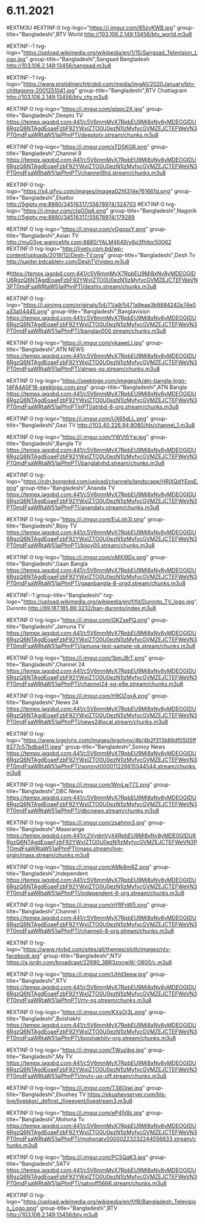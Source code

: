 # 6.11.2021
#EXTM3U
#EXTINF:0 tvg-logo="https://i.imgur.com/85zyKWB.jpg" group-title="Bangladeshi",BTV World http://103.106.2.149:13456/btv_world.m3u8

#EXTINF:-1 tvg-logo="https://upload.wikimedia.org/wikipedia/en/1/15/Sangsad_Television_Logo.jpg" group-title="Bangladeshi",Sangsad Bangladesh http://103.106.2.149:13456/sangsad.m3u8

#EXTINF:-1 tvg-logo="https://www.protidinerchitrobd.com/media/imgAll/2020January/btv-chittagong-2001251041.jpg" group-title="Bangladeshi",BTV Chattagram http://103.106.2.149:13456/btv_ctg.m3u8

#EXTINF:0 tvg-logo="https://i.imgur.com/giqoc2X.jpg" group-title="Bangladeshi",Deepto TV https://tempx.jagobd.com:441/c5V6mmMyX7RpbEU9Mi8xNy8yMDEOGIDU6RgzQ6NTAgdEoaeFzbF92YWxIZTO0U0ezN1IzMyfvcGVMZEJCTEFWeVN3PT0mdFsaWRtaW51aiPhnPTI/deeptotv.stream/chunks.m3u8

#EXTINF:0 tvg-logo="https://i.imgur.com/sTDSKGR.png" group-title="Bangladeshi",Channel 9 https://tempx.jagobd.com:441/c5V6mmMyX7RpbEU9Mi8xNy8yMDEOGIDU6RgzQ6NTAgdEoaeFzbF92YWxIZTO0U0ezN1IzMyfvcGVMZEJCTEFWeVN3PT0mdFsaWRtaW51aiPhnPTI/channel9hd.stream/chunks.m3u8

#EXTINF:0 tvg-logo="https://s4.gifyu.com/images/imagea02f4314e761661d.png" group-title="Bangladeshi",Ekattor http://5giptv.me:8880/34516317/55678974/324703 #EXTINF:0 tvg-logo="https://i.imgur.com/cIqG0pA.png" group-title="Bangladeshi",Nagorik http://5giptv.me:8880/34516317/55678974/179289

#EXTINF:0 tvg-logo="https://i.imgur.com/yGgvoxY.png" group-title="Bangladeshi",Asian TV http://mu03ye.wanicelife.com:8880/YALM4649/y6q3fhltq/50062 #EXTINF:0 tvg-logo="http://livetv.com.bd/wp-content/uploads/2019/12/Desh-TV.png" group-title="Bangladeshi",Desh Tv http://jupiter.bdcabletv.com/DeshTV/video.m3u8

#https://tempx.jagobd.com:441/c5V6mmMyX7RpbEU9Mi8xNy8yMDEOGIDU6RgzQ6NTAgdEoaeFzbF92YWxIZTO0U0ezN1IzMyfvcGVMZEJCTEFWeVN3PT0mdFsaWRtaW51aiPhnPTI/deshtv.stream/chunks.m3u8

#EXTINF:0 tvg-logo="https://i.pinimg.com/originals/54/71/a9/5471a9eae3b9884242e74e0a33a04445.png" group-title="Bangladeshi",Banglavision https://tempx.jagobd.com:441/c5V6mmMyX7RpbEU9Mi8xNy8yMDEOGIDU6RgzQ6NTAgdEoaeFzbF92YWxIZTO0U0ezN1IzMyfvcGVMZEJCTEFWeVN3PT0mdFsaWRtaW51aiPhnPTI/banglav000.stream/chunks.m3u8

#EXTINF:0 tvg-logo="https://i.imgur.com/ykaweLI.jpg" group-title="Bangladeshi",ATN NEWS https://tempx.jagobd.com:441/c5V6mmMyX7RpbEU9Mi8xNy8yMDEOGIDU6RgzQ6NTAgdEoaeFzbF92YWxIZTO0U0ezN1IzMyfvcGVMZEJCTEFWeVN3PT0mdFsaWRtaW51aiPhnPTI/atnws-sg.stream/chunks.m3u8

#EXTINF:0 tvg-logo="https://seeklogo.com/images/A/atn-bangla-logo-14FA4A5F18-seeklogo.com.png" group-title="Bangladeshi",ATN Bangla https://tempx.jagobd.com:441/c5V6mmMyX7RpbEU9Mi8xNy8yMDEOGIDU6RgzQ6NTAgdEoaeFzbF92YWxIZTO0U0ezN1IzMyfvcGVMZEJCTEFWeVN3PT0mdFsaWRtaW51aiPhnPTInPTI/atnbd-8-org.stream/chunks.m3u8

#EXTINF:0 tvg-logo="https://i.imgur.com/UX65dLL.png" group-title="Bangladeshi",Gazi TV http://103.40.226.94:8080/hls/channel_1.m3u8

#EXTINF:0 tvg-logo="https://i.imgur.com/YWVt5Yw.jpg" group-title="Bangladeshi",Bangla TV https://tempx.jagobd.com:441/c5V6mmMyX7RpbEU9Mi8xNy8yMDEOGIDU6RgzQ6NTAgdEoaeFzbF92YWxIZTO0U0ezN1IzMyfvcGVMZEJCTEFWeVN3PT0mdFsaWRtaW51aiPhnPTI/banglatvhd.stream/chunks.m3u8

#EXTINF:0 tvg-logo="https://cdn.bongobd.com/upload/channels/landscape/HRjXQdYEqsE.png" group-title="Bangladeshi",Ananda TV https://tempx.jagobd.com:441/c5V6mmMyX7RpbEU9Mi8xNy8yMDEOGIDU6RgzQ6NTAgdEoaeFzbF92YWxIZTO0U0ezN1IzMyfvcGVMZEJCTEFWeVN3PT0mdFsaWRtaW51aiPhnPTI/anandatv.stream/chunks.m3u8

#EXTINF:0 tvg-logo="https://i.imgur.com/EuLoh3I.png" group-title="Bangladeshi",Bijoy TV https://tempx.jagobd.com:441/c5V6mmMyX7RpbEU9Mi8xNy8yMDEOGIDU6RgzQ6NTAgdEoaeFzbF92YWxIZTO0U0ezN1IzMyfvcGVMZEJCTEFWeVN3PT0mdFsaWRtaW51aiPhnPTI/bijoy00.stream/chunks.m3u8

#EXTINF:0 tvg-logo="https://i.imgur.com/oMXI9Dv.png" group-title="Bangladeshi",Gaan Bangla https://tempx.jagobd.com:441/c5V6mmMyX7RpbEU9Mi8xNy8yMDEOGIDU6RgzQ6NTAgdEoaeFzbF92YWxIZTO0U0ezN1IzMyfvcGVMZEJCTEFWeVN3PT0mdFsaWRtaW51aiPhnPTI/gaanbangla-8-orgd.stream/chunks.m3u8

#EXTINF:-1 group-title="Bangladeshi" tvg-logo="https://upload.wikimedia.org/wikipedia/en/f/fd/Duronto_TV_logo.jpg", Duronto http://89.187.185.89:3232/ban-duronto/index.m3u8

#EXTINF:0 tvg-logo="https://i.imgur.com/GKZxePQ.png" group-title="Bangladeshi",Jamuna TV https://tempx.jagobd.com:441/c5V6mmMyX7RpbEU9Mi8xNy8yMDEOGIDU6RgzQ6NTAgdEoaeFzbF92YWxIZTO0U0ezN1IzMyfvcGVMZEJCTEFWeVN3PT0mdFsaWRtaW51aiPhnPTI/jamuna-test-sample-ok.stream/chunks.m3u8

#EXTINF:0 tvg-logo="https://i.imgur.com/1bmJ8rT.png" group-title="Bangladeshi",Channel 24 https://tempx.jagobd.com:441/c5V6mmMyX7RpbEU9Mi8xNy8yMDEOGIDU6RgzQ6NTAgdEoaeFzbF92YWxIZTO0U0ezN1IzMyfvcGVMZEJCTEFWeVN3PT0mdFsaWRtaW51aiPhnPTI/channel24-sg-e8e.stream/chunks.m3u8

#EXTINF:0 tvg-logo="https://i.imgur.com/H9OZgxA.png" group-title="Bangladeshi",News 24 https://tempx.jagobd.com:441/c5V6mmMyX7RpbEU9Mi8xNy8yMDEOGIDU6RgzQ6NTAgdEoaeFzbF92YWxIZTO0U0ezN1IzMyfvcGVMZEJCTEFWeVN3PT0mdFsaWRtaW51aiPhnPTI/news24local.stream/chunks.m3u8

#EXTINF:0 tvg-logo="https://www.logolynx.com/images/logolynx/4b/4b2f313b86df0505ff8277c57bdba411.jpeg" group-title="Bangladeshi",Somoy News https://tempx.jagobd.com:441/c5V6mmMyX7RpbEU9Mi8xNy8yMDEOGIDU6RgzQ6NTAgdEoaeFzbF92YWxIZTO0U0ezN1IzMyfvcGVMZEJCTEFWeVN3PT0mdFsaWRtaW51aiPhnPTI/somoyt000011226615544544.stream/chunks.m3u8

#EXTINF:0 tvg-logo="https://i.imgur.com/WmLw772.png" group-title="Bangladeshi",DBC News https://tempx.jagobd.com:441/c5V6mmMyX7RpbEU9Mi8xNy8yMDEOGIDU6RgzQ6NTAgdEoaeFzbF92YWxIZTO0U0ezN1IzMyfvcGVMZEJCTEFWeVN3PT0mdFsaWRtaW51aiPhnPTI/dbcnews.stream/chunks.m3u8

#EXTINF:0 tvg-logo="https://i.imgur.com/zsahmn3.jpg" group-title="Bangladeshi",Maasranga https://tempx.jagobd.com:441/c2VydmVyX4RpbEU9Mi8xNy8yMDE0GIDU6RgzQ6NTAgdEoaeFzbF92YWxIZTO0U0ezN1IzMyfvcGVMZEJCTEFWeVN3PTOmdFsaWRtaW51aiPhnPTI/mass.stream/live-orgin/mass.stream/chunks.m3u8

#EXTINF:0 tvg-logo="https://i.imgur.com/AMk8mRZ.png" group-title="Bangladeshi",Independent https://tempx.jagobd.com:441/c5V6mmMyX7RpbEU9Mi8xNy8yMDEOGIDU6RgzQ6NTAgdEoaeFzbF92YWxIZTO0U0ezN1IzMyfvcGVMZEJCTEFWeVN3PT0mdFsaWRtaW51aiPhnPTI/independent-8-org.stream/chunks.m3u8

#EXTINF:0 tvg-logo="https://i.imgur.com/nYRFnW5.png" group-title="Bangladeshi",Channel I https://tempx.jagobd.com:441/c5V6mmMyX7RpbEU9Mi8xNy8yMDEOGIDU6RgzQ6NTAgdEoaeFzbF92YWxIZTO0U0ezN1IzMyfvcGVMZEJCTEFWeVN3PT0mdFsaWRtaW51aiPhnPTI/channeli-8-org.stream/chunks.m3u8

#EXTINF:0 tvg-logo="https://www.ntvbd.com/sites/all/themes/sloth/images/ntv-facebook.jpg" group-title="Bangladeshi",NTV https://a.jsrdn.com/broadcast/22680_3BR3zocwi9/-0800/c.m3u8

#EXTINF:0 tvg-logo="https://i.imgur.com/UHd3eew.jpg" group-title="Bangladeshi",RTV https://tempx.jagobd.com:441/c5V6mmMyX7RpbEU9Mi8xNy8yMDEOGIDU6RgzQ6NTAgdEoaeFzbF92YWxIZTO0U0ezN1IzMyfvcGVMZEJCTEFWeVN3PT0mdFsaWRtaW51aiPhnPTI/rtv-sg.stream/chunks.m3u8

#EXTINF:0 tvg-logo="https://i.imgur.com/KXsOj3L.png" group-title="Bangladeshi",Boishakhi https://tempx.jagobd.com:441/c5V6mmMyX7RpbEU9Mi8xNy8yMDEOGIDU6RgzQ6NTAgdEoaeFzbF92YWxIZTO0U0ezN1IzMyfvcGVMZEJCTEFWeVN3PT0mdFsaWRtaW51aiPhnPTI/boishakhitv-org.stream/chunks.m3u8

#EXTINF:0 tvg-logo="https://i.imgur.com/TWuzjbg.jpg" group-title="Bangladeshi",My TV https://tempx.jagobd.com:441/c5V6mmMyX7RpbEU9Mi8xNy8yMDEOGIDU6RgzQ6NTAgdEoaeFzbF92YWxIZTO0U0ezN1IzMyfvcGVMZEJCTEFWeVN3PT0mdFsaWRtaW51aiPhnPTI/mytv-up-off.stream/chunks.m3u8

#EXTINF:0 tvg-logo="https://i.imgur.com/T38Oiwl.jpg" group-title="Bangladeshi",Ekushey TV https://ekusheyserver.com/hls-live/livepkgr/_definst_/liveevent/livestream3.m3u8

#EXTINF:0 tvg-logo="https://i.imgur.com/eP45j9z.jpg" group-title="Bangladeshi",Mohona Tv https://tempx.jagobd.com:441/c5V6mmMyX7RpbEU9Mi8xNy8yMDEOGIDU6RgzQ6NTAgdEoaeFzbF92YWxIZTO0U0ezN1IzMyfvcGVMZEJCTEFWeVN3PT0mdFsaWRtaW51aiPhnPTI/mohonatv00000223232244556633.stream/chunks.m3u8

#EXTINF:0 tvg-logo="https://i.imgur.com/PC5QaK3.jpg" group-title="Bangladeshi",SATV https://tempx.jagobd.com:441/c5V6mmMyX7RpbEU9Mi8xNy8yMDEOGIDU6RgzQ6NTAgdEoaeFzbF92YWxIZTO0U0ezN1IzMyfvcGVMZEJCTEFWeVN3PT0mdFsaWRtaW51aiPhnPTI/satvoff5666.stream/chunks.m3u8

#EXTINF:0 tvg-logo="https://upload.wikimedia.org/wikipedia/en/f/f8/Bangladesh_Television_Logo.png" group-title="Bangladeshi",BTV http://103.106.2.149:13456/btv.m3u8
